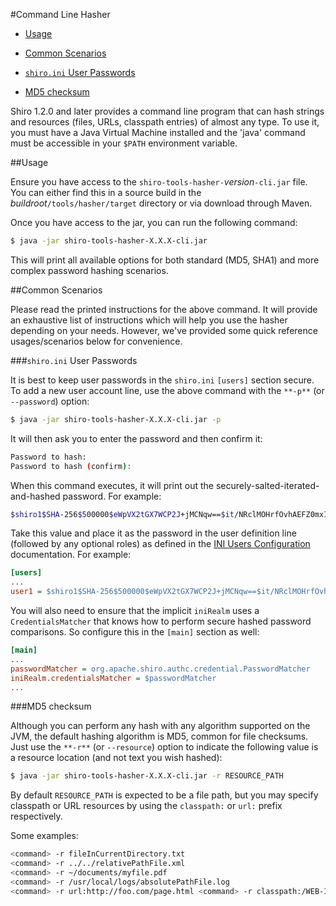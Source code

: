 <a name="CommandLineHasher-CommandLineHasher"></a>
#Command Line Hasher

*   [Usage](#CommandLineHasher-Usage)
*   [Common Scenarios](#CommandLineHasher-CommonScenarios)

*   [`shiro.ini` User Passwords](#CommandLineHasher-%7B%7Bshiro.ini%7D%7DUserPasswords)
*   [MD5 checksum](#CommandLineHasher-MD5checksum)


Shiro 1.2.0 and later provides a command line program that can hash strings and resources (files, URLs, classpath entries) of almost any type. To use it, you must have a Java Virtual Machine installed and the 'java' command must be accessible in your `$PATH` environment variable.

<a name="CommandLineHasher-Usage"></a>
##Usage

Ensure you have access to the `shiro-tools-hasher-`_version_`-cli.jar` file. You can either find this in a source build in the _buildroot_`/tools/hasher/target` directory or via download through Maven.

Once you have access to the jar, you can run the following command:

``` bash
$ java -jar shiro-tools-hasher-X.X.X-cli.jar
```

This will print all available options for both standard (MD5, SHA1) and more complex password hashing scenarios.

<a name="CommandLineHasher-CommonScenarios"></a>
##Common Scenarios

Please read the printed instructions for the above command. It will provide an exhaustive list of instructions which will help you use the hasher depending on your needs. However, we've provided some quick reference usages/scenarios below for convenience.

<a name="CommandLineHasher-%7B%7Bshiro.ini%7D%7DUserPasswords"></a>
###`shiro.ini` User Passwords

It is best to keep user passwords in the `shiro.ini` `[users]` section secure. To add a new user account line, use the above command with the `**-p**` (or `--password`) option:

``` bash
$ java -jar shiro-tools-hasher-X.X.X-cli.jar -p
```

It will then ask you to enter the password and then confirm it:

``` bash
Password to hash:
Password to hash (confirm):
```

When this command executes, it will print out the securely-salted-iterated-and-hashed password. For example:

``` bash
$shiro1$SHA-256$500000$eWpVX2tGX7WCP2J+jMCNqw==$it/NRclMOHrfOvhAEFZ0mxIZRdbcfqIBdwdwdDXW2dM=
```

Take this value and place it as the password in the user definition line (followed by any optional roles) as defined in the [INI Users Configuration](configuration.html#Configuration-%5Cusers%5C) documentation. For example:

``` ini
[users]
...
user1 = $shiro1$SHA-256$500000$eWpVX2tGX7WCP2J+jMCNqw==$it/NRclMOHrfOvhAEFZ0mxIZRdbcfqIBdwdwdDXW2dM=
```

You will also need to ensure that the implicit `iniRealm` uses a `CredentialsMatcher` that knows how to perform secure hashed password comparisons. So configure this in the `[main]` section as well:

``` ini
[main]
...
passwordMatcher = org.apache.shiro.authc.credential.PasswordMatcher
iniRealm.credentialsMatcher = $passwordMatcher
...
```

<a name="CommandLineHasher-MD5checksum"></a>
###MD5 checksum

Although you can perform any hash with any algorithm supported on the JVM, the default hashing algorithm is MD5, common for file checksums. Just use the `**-r**` (or `--resource`) option to indicate the following value is a resource location (and not text you wish hashed):

``` bash
$ java -jar shiro-tools-hasher-X.X.X-cli.jar -r RESOURCE_PATH
```

By default `RESOURCE_PATH` is expected to be a file path, but you may specify classpath or URL resources by using the `classpath:` or `url:` prefix respectively.

Some examples:

``` bash
<command> -r fileInCurrentDirectory.txt
<command> -r ../../relativePathFile.xml
<command> -r ~/documents/myfile.pdf
<command> -r /usr/local/logs/absolutePathFile.log
<command> -r url:http://foo.com/page.html <command> -r classpath:/WEB-INF/lib/something.jar
```